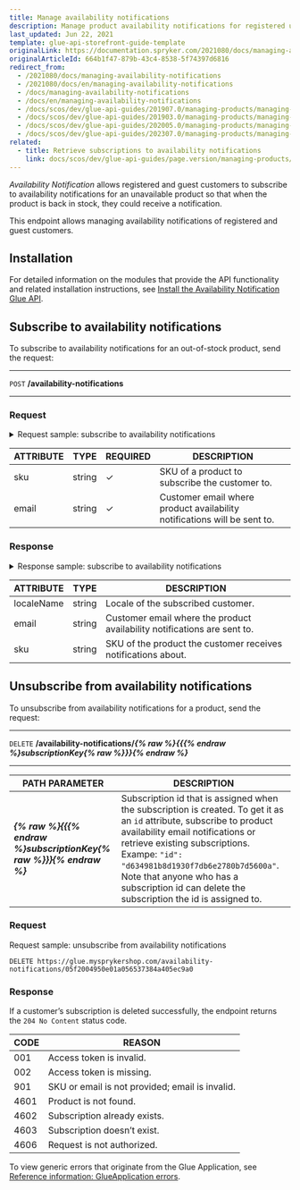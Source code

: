 ```yaml
---
title: Manage availability notifications
description: Manage product availability notifications for registered users
last_updated: Jun 22, 2021
template: glue-api-storefront-guide-template
originalLink: https://documentation.spryker.com/2021080/docs/managing-availability-notifications
originalArticleId: 664b1f47-879b-43c4-8538-5f74397d6816
redirect_from:
  - /2021080/docs/managing-availability-notifications
  - /2021080/docs/en/managing-availability-notifications
  - /docs/managing-availability-notifications
  - /docs/en/managing-availability-notifications
  - /docs/scos/dev/glue-api-guides/201907.0/managing-products/managing-availability-notifications/managing-availability-notifications.html
  - /docs/scos/dev/glue-api-guides/201903.0/managing-products/managing-availability-notifications/managing-availability-notifications.html
  - /docs/scos/dev/glue-api-guides/202005.0/managing-products/managing-availability-notifications/managing-availability-notifications.html
  - /docs/scos/dev/glue-api-guides/202307.0/managing-products/managing-availability-notifications/managing-availability-notifications.html
related:
  - title: Retrieve subscriptions to availability notifications
    link: docs/scos/dev/glue-api-guides/page.version/managing-products/managing-availability-notifications/retrieving-subscriptions-to-availability-notifications.html
---
```


*Availability Notification* allows registered and guest customers to subscribe to availability notifications for an unavailable product so that when the product is back in stock, they could receive a notification.

This endpoint allows managing availability notifications of registered and guest customers.

## Installation

For detailed information on the modules that provide the API functionality and related installation instructions, see [Install the Availability Notification Glue API](/docs/pbc/all/warehouse-management-system/{{site.version}}/base-shop/install-and-upgrade/install-features/install-the-availability-notification-glue-api.html).

## Subscribe to availability notifications

To subscribe to availability notifications for an out-of-stock product, send the request:

---
`POST` **/availability-notifications**

---

### Request

<details><summary markdown='span'>Request sample: subscribe to availability notifications
</summary>

`POST https://glue.mysprykershop.com/availability-notifications`

```json
{
  "data": {
    "type": "availability-notifications",
    "attributes": {
      "sku": "130_24725761",
      "email": "sonia@spryker.com"
    }
  }
}
```
</details>

| ATTRIBUTE | TYPE | REQUIRED | DESCRIPTION |
|-|-|-|-|
| sku | string | &check; | SKU of a product to subscribe the customer to. |
| email | string | &check; | Customer email where product availability notifications will be sent to. |

### Response

<details><summary markdown='span'>Response sample: subscribe to availability notifications
</summary>

```json
{
    "data": {
        "type": "availability-notifications",
        "id": "70b47ccf1e1a2262f83fddabd19d4828",
        "attributes": {
            "localeName": "en_US",
            "email": "sonia@spryker.com",
            "sku": "130_24725761"
        },
        "links": {
            "self": "https://glue.mysprykershop.com/availability-notifications/70b47ccf1e1a2262f83fddabd19d4828"
        }
    }
}
```
</details>

| ATTRIBUTE | TYPE | DESCRIPTION |
|-|-|-|
| localeName | string | Locale of the subscribed customer. |
| email | string | Customer email where the product availability notifications are sent to. |
| sku | string | SKU of the product the customer receives notifications about. |

## Unsubscribe from availability notifications

To unsubscribe from availability notifications for a product, send the request:

---
`DELETE` **/availability-notifications/*{% raw %}{{{% endraw %}subscriptionKey{% raw %}}}{% endraw %}***

---

| PATH PARAMETER | DESCRIPTION |
|-|-|
| ***{% raw %}{{{% endraw %}subscriptionKey{% raw %}}}{% endraw %}*** | Subscription id that is assigned when the subscription is created. To get it as an `id` attribute, subscribe to product availability email notifications or retrieve existing subscriptions. Exampe: `"id": "d634981b8d1930f7db6e2780b7d5600a"`. <br>Note that anyone who has a subscription id can delete the subscription the id is assigned to. |

### Request

Request sample: unsubscribe from availability notifications

`DELETE https://glue.mysprykershop.com/availability-notifications/05f2004950e01a056537384a405ec9a0`

### Response

If a customer’s subscription is deleted successfully, the endpoint returns the `204 No Content` status code.

| CODE | REASON |
|-|-|
| 001 | Access token is invalid. |
| 002 | Access token is missing. |
| 901 | SKU or email is not provided; email is invalid. |
| 4601 | Product is not found. |
| 4602 | Subscription already exists. |
| 4603 | Subscription doesn’t exist. |
| 4606 | Request is not authorized. |

To view generic errors that originate from the Glue Application, see [Reference information: GlueApplication errors](/docs/scos/dev/glue-api-guides/{{site.version}}/old-glue-infrastructure/reference-information-glueapplication-errors.html).
